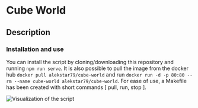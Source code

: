 # Cube World

## Description  

### Installation and use
You can install the script by cloning/downloading this repository and running `npm run serve`. It is also possible
to pull the image from the docker hub `docker pull alekstar79/cube-world` and run `docker run -d -p 80:80 --rm --name cube-world alekstar79/cube-world`.
For ease of use, a Makefile has been created with short commands [ pull, run, stop ].

![Visualization of the script](src/assets/some.gif "Name")

